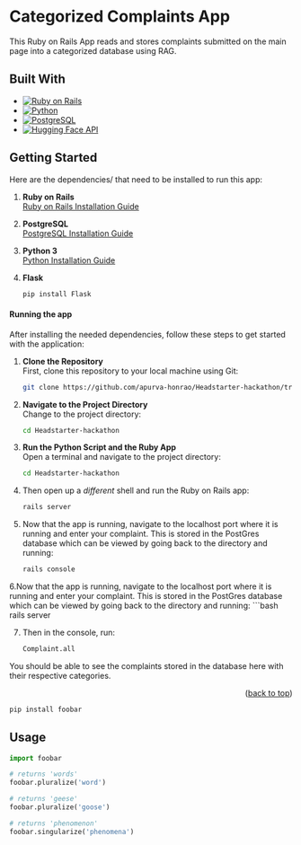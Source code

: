 # Categorized Complaints App

This Ruby on Rails App reads and stores complaints submitted on the main page into a categorized database using RAG.

## Built With

* [![Ruby on Rails][Ruby-on-Rails]][Ruby-on-Rails-url]
* [![Python][Python.org]][Python-url]
* [![PostgreSQL][PostgreSQL.org]][PostgreSQL-url]
* [![Hugging Face API][Hugging-Face]][Hugging-Face-url]

## Getting Started

Here are the dependencies/ that need to be installed to run this app:

1. **Ruby on Rails**   
   [Ruby on Rails Installation Guide](https://guides.rubyonrails.org/getting_started.html#installing-rails)
   
2. **PostgreSQL**  
   [PostgreSQL Installation Guide](https://www.postgresql.org/download/)
   
3. **Python 3**  
   [Python Installation Guide](https://www.python.org/downloads/)
   
4. **Flask**  
   ```bash
   pip install Flask

#### Running the app

After installing the needed dependencies, follow these steps to get started with the application:

1. **Clone the Repository**  
   First, clone this repository to your local machine using Git:
   ```bash
   git clone https://github.com/apurva-honrao/Headstarter-hackathon/tree/master


2. **Navigate to the Project Directory**  
   Change to the project directory:
   ```bash
   cd Headstarter-hackathon

3. **Run the Python Script and the Ruby App**  
   Open a terminal and navigate to the project directory:
   ```bash
   cd Headstarter-hackathon

   
4. Then open up a *different* shell and run the Ruby on Rails app:
   ```bash
   rails server

5. Now that the app is running, navigate to the localhost port where it is running and enter your complaint.
This is stored in the PostGres database which can be viewed by going back to the directory and running:
   ```bash
   rails console

6.Now that the app is running, navigate to the localhost port where it is running and enter your complaint.
This is stored in the PostGres database which can be viewed by going back to the directory and running:
    ```bash
   rails server

7. Then in the console, run:
   ```bash
   Complaint.all

You should be able to see the complaints stored in the database here with their respective categories.



<p align="right">(<a href="#readme-top">back to top</a>)</p>


```bash
pip install foobar
```

## Usage

```python
import foobar

# returns 'words'
foobar.pluralize('word')

# returns 'geese'
foobar.pluralize('goose')

# returns 'phenomenon'
foobar.singularize('phenomena')
```

<!--Markdown Links-->
[Ruby-on-Rails]: https://img.shields.io/badge/Ruby_on_Rails-CC0000?style=for-the-badge&logo=ruby-on-rails&logoColor=white
[Ruby-on-Rails-url]: https://rubyonrails.org/

[Python.org]: https://img.shields.io/badge/Python-3776AB?style=for-the-badge&logo=python&logoColor=white
[Python-url]: https://www.python.org/

[PostgreSQL.org]: https://img.shields.io/badge/PostgreSQL-316192?style=for-the-badge&logo=postgresql&logoColor=white
[PostgreSQL-url]: https://www.postgresql.org/

[Hugging-Face]: https://img.shields.io/badge/Hugging_Face-FFBF00?style=for-the-badge&logo=huggingface&logoColor=white
[Hugging-Face-url]: https://huggingface.co/

